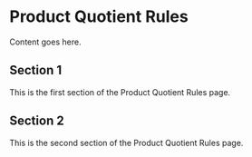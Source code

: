 # Product Quotient Rules

Content goes here.

## Section 1

This is the first section of the Product Quotient Rules page.

## Section 2

This is the second section of the Product Quotient Rules page.

